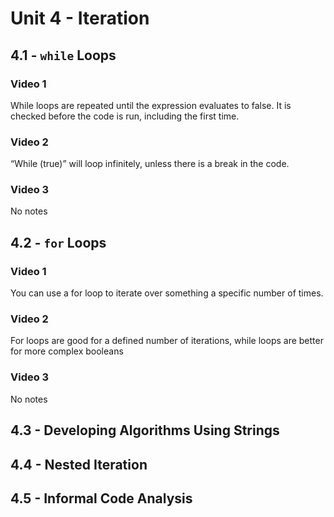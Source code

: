 # Unit 4 - Iteration

## 4.1 - `while` Loops

### Video 1
While loops are repeated until the expression evaluates to false. It is checked before the code is run, including the first time.
### Video 2
“While (true)” will loop infinitely, unless there is a break in the code.
### Video 3
No notes

## 4.2 - `for` Loops

### Video 1
You can use a for loop to iterate over something a specific number of times.
### Video 2
For loops are good for a defined number of iterations, while loops are better for more complex booleans
### Video 3
No notes

## 4.3 - Developing Algorithms Using Strings

## 4.4 - Nested Iteration

## 4.5 - Informal Code Analysis

